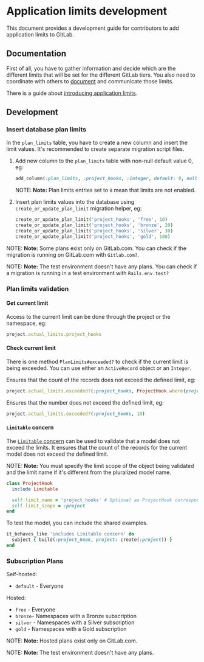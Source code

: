 # Application limits development

This document provides a development guide for contributors to add application
limits to GitLab.

## Documentation

First of all, you have to gather information and decide which are the different
limits that will be set for the different GitLab tiers. You also need to
coordinate with others to [document](../administration/instance_limits.md)
and communicate those limits.

There is a guide about [introducing application
limits](https://about.gitlab.com/handbook/product/#introducing-application-limits).

## Development

### Insert database plan limits

In the `plan_limits` table, you have to create a new column and insert the
limit values. It's recommended to create separate migration script files.

1. Add new column to the `plan_limits` table with non-null default value 0, eg:

   ```ruby
   add_column(:plan_limits, :project_hooks, :integer, default: 0, null: false)
   ```

   NOTE: **Note:** Plan limits entries set to `0` mean that limits are not
   enabled.

1. Insert plan limits values into the database using
   `create_or_update_plan_limit` migration helper, eg:

   ```ruby
   create_or_update_plan_limit('project_hooks', 'free', 10)
   create_or_update_plan_limit('project_hooks', 'bronze', 20)
   create_or_update_plan_limit('project_hooks', 'silver', 30)
   create_or_update_plan_limit('project_hooks', 'gold', 100)
   ```

NOTE: **Note:** Some plans exist only on GitLab.com. You can check if the
migration is running on GitLab.com with `Gitlab.com?`.

NOTE: **Note:** The test environment doesn't have any plans. You can check if a
migration is running in a test environment with `Rails.env.test?`

### Plan limits validation

#### Get current limit

Access to the current limit can be done through the project or the namespace,
eg:

```ruby
project.actual_limits.project_hooks
```

#### Check current limit

There is one method `PlanLimits#exceeded?` to check if the current limit is
being exceeded. You can use either an `ActiveRecord` object or an `Integer`.

Ensures that the count of the records does not exceed the defined limit, eg:

```ruby
project.actual_limits.exceeded?(:project_hooks, ProjectHook.where(project: project))
```

Ensures that the number does not exceed the defined limit, eg:

```ruby
project.actual_limits.exceeded?(:project_hooks, 10)
```

#### `Limitable` concern

The [`Limitable` concern](https://gitlab.com/gitlab-org/gitlab/blob/master/ee/app/models/concerns/ee/limitable.rb)
can be used to validate that a model does not exceed the limits. It ensures
that the count of the records for the current model does not exceed the defined
limit.

NOTE: **Note:** You must specify the limit scope of the object being validated
and the limit name if it's different from the pluralized model name.

```ruby
class ProjectHook
  include Limitable

  self.limit_name = 'project_hooks' # Optional as ProjectHook corresponds with project_hooks
  self.limit_scope = :project
end
```

To test the model, you can include the shared examples.

```ruby
it_behaves_like 'includes Limitable concern' do
  subject { build(:project_hook, project: create(:project)) }
end
```

### Subscription Plans

Self-hosted:

- `default` - Everyone

Hosted:

- `free` - Everyone
- `bronze`- Namespaces with a Bronze subscription
- `silver` - Namespaces with a Silver subscription
- `gold` - Namespaces with a Gold subscription

NOTE: **Note:** Hosted plans exist only on GitLab.com.

NOTE: **Note:** The test environment doesn't have any plans.
